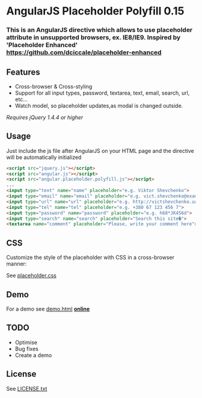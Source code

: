 # AngularJS Placeholder Polyfill 0.15

### This is an AngularJS directive which allows to use placeholder attribute in unsupported browsers, ex. IE8/IE9. Inspired by 'Placeholder Enhanced' https://github.com/dciccale/placeholder-enhanced

## Features

- Cross-browser & Cross-styling
- Support for all input types, password, textarea, text, email, search, url, etc...
- Watch model, so placeholder updates,as modal is changed outside.

*Requires jQuery 1.4.4 or higher*

## Usage

Just include the js file after AngularJS on your HTML page and the directive will be automatically initialized

```html
<script src="jquery.js"></script>
<script src="angular.js"></script>
<script src="angular.placeholder.polyfill.js"></script>
...
<input type="text" name="name" placeholder="e.g. Viktor Shevchenko">
<input type="email" name="email" placeholder="e.g. vict.shevchenko@example.abc">
<input type="url" name="url" placeholder="e.g. http://victshevchenko.ua/">
<input type="tel" name="tel" placeholder="e.g. +380 67 123 456 7">
<input type="password" name="password" placeholder="e.g. h68*JK456d">
<input type="search" name="search" placeholder="Search this site�">
<textarea name="comment" placeholder="Please, write your comment here"></textarea>
```

## CSS

Customize the style of the placeholder with CSS in a cross-browser manner:

See [placeholder.css](https://github.com/vict-shevchenko/angular-placeholder-polyfill/blob/master/placeholder.css)

## Demo

For a demo see [demo.html](https://github.com/vict-shevchenko/angular-placeholder-polyfill/blob/master/demo.html) **[online](http://vict-shevchenko.github.com/angular-placeholder-polyfill/)**

## TODO
- Optimise
- Bug fixes
- Create a demo

## License

See [LICENSE.txt](https://github.com/vict-shevchenko/angular-placeholder-polyfill/blob/master/LICENSE.txt)
